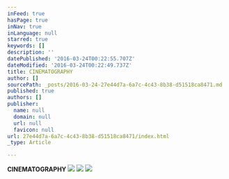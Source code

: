 ```yaml
---
inFeed: true
hasPage: true
inNav: true
inLanguage: null
starred: true
keywords: []
description: ''
datePublished: '2016-03-24T00:22:55.707Z'
dateModified: '2016-03-24T00:22:49.737Z'
title: CINEMATOGRAPHY
author: []
sourcePath: _posts/2016-03-24-27e44d7a-6a7c-4c43-8b38-d51518ca8471.md
published: true
authors: []
publisher:
  name: null
  domain: null
  url: null
  favicon: null
url: 27e44d7a-6a7c-4c43-8b38-d51518ca8471/index.html
_type: Article

---
```

**CINEMATOGRAPHY**
![](https://the-grid-user-content.s3-us-west-2.amazonaws.com/91af78b4-bb2e-4861-a543-29699114db5f.jpg)
![](https://the-grid-user-content.s3-us-west-2.amazonaws.com/0467a7d9-55e0-4430-baf7-0fa6c4be8b10.jpg)
![](https://the-grid-user-content.s3-us-west-2.amazonaws.com/98a0660a-5623-47b4-a276-77b07f774d56.jpg)